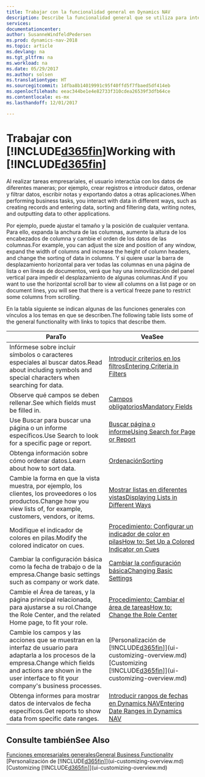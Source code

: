 ```yaml
---
title: Trabajar con la funcionalidad general en Dynamics NAV
description: Describe la funcionalidad general que se utiliza para interactuar con los datos en Dynamics NAV, como introducir valores, ordenar datos y cambiar de vista.
services: 
documentationcenter: 
author: SusanneWindfeldPedersen
ms.prod: dynamics-nav-2018
ms.topic: article
ms.devlang: na
ms.tgt_pltfrm: na
ms.workload: na
ms.date: 05/29/2017
ms.author: solsen
ms.translationtype: HT
ms.sourcegitcommit: 1dfba8b14019991c95f40ffd5f7fbaed5df414eb
ms.openlocfilehash: eeac344be1e4e82733f310cdea26539f3dfb64ce
ms.contentlocale: es-mx
ms.lasthandoff: 12/01/2017

---
```

# <a name="working-with-included365finincludesd365finlongmdmd"></a><span data-ttu-id="ce803-103">Trabajar con [!INCLUDE[d365fin](includes/d365fin_long_md.md)]</span><span class="sxs-lookup"><span data-stu-id="ce803-103">Working with [!INCLUDE[d365fin](includes/d365fin_long_md.md)]</span></span>
<span data-ttu-id="ce803-104">Al realizar tareas empresariales, el usuario interactúa con los datos de diferentes maneras; por ejemplo, crear registros e introducir datos, ordenar y filtrar datos, escribir notas y exportando datos a otras aplicaciones.</span><span class="sxs-lookup"><span data-stu-id="ce803-104">When performing business tasks, you interact with data in different ways, such as creating records and entering data, sorting and filtering data, writing notes, and outputting data to other applications.</span></span>

<span data-ttu-id="ce803-105">Por ejemplo, puede ajustar el tamaño y la posición de cualquier ventana. Para ello, expanda la anchura de las columnas, aumente la altura de los encabezados de columna y cambie el orden de los datos de las columnas.</span><span class="sxs-lookup"><span data-stu-id="ce803-105">For example, you can adjust the size and position of any window, expand the width of columns and increase the height of column headers, and change the sorting of data in columns.</span></span> <span data-ttu-id="ce803-106">Y si quiere usar la barra de desplazamiento horizontal para ver todas las columnas en una página de lista o en líneas de documentos, verá que hay una inmovilización del panel vertical para impedir el desplazamiento de algunas columnas.</span><span class="sxs-lookup"><span data-stu-id="ce803-106">And if you want to use the horizontal scroll bar to view all columns on a list page or on document lines, you will see that there is a vertical freeze pane to restrict some columns from scrolling.</span></span>

<span data-ttu-id="ce803-107">En la tabla siguiente se indican algunas de las funciones generales con vínculos a los temas en que se describen.</span><span class="sxs-lookup"><span data-stu-id="ce803-107">The following table lists some of the general functionality with links to topics that describe them.</span></span>

| <span data-ttu-id="ce803-108">Para</span><span class="sxs-lookup"><span data-stu-id="ce803-108">To</span></span> | <span data-ttu-id="ce803-109">Vea</span><span class="sxs-lookup"><span data-stu-id="ce803-109">See</span></span> |
| --- | --- |
| <span data-ttu-id="ce803-110">Infórmese sobre incluir símbolos o caracteres especiales al buscar datos.</span><span class="sxs-lookup"><span data-stu-id="ce803-110">Read about including symbols and special characters when searching for data.</span></span> |[<span data-ttu-id="ce803-111">Introducir criterios en los filtros</span><span class="sxs-lookup"><span data-stu-id="ce803-111">Entering Criteria in Filters</span></span>](ui-enter-criteria-filters.md) |
| <span data-ttu-id="ce803-112">Observe qué campos se deben rellenar.</span><span class="sxs-lookup"><span data-stu-id="ce803-112">See which fields must be filled in.</span></span> |[<span data-ttu-id="ce803-113">Campos obligatorios</span><span class="sxs-lookup"><span data-stu-id="ce803-113">Mandatory Fields</span></span>](ui-mandatory-fields.md) |
| <span data-ttu-id="ce803-114">Use Buscar para buscar una página o un informe específicos.</span><span class="sxs-lookup"><span data-stu-id="ce803-114">Use Search to look for a specific page or report.</span></span> |[<span data-ttu-id="ce803-115">Buscar página o informe</span><span class="sxs-lookup"><span data-stu-id="ce803-115">Using Search for Page or Report</span></span>](ui-search.md) |
| <span data-ttu-id="ce803-116">Obtenga información sobre cómo ordenar datos.</span><span class="sxs-lookup"><span data-stu-id="ce803-116">Learn about how to sort data.</span></span> |[<span data-ttu-id="ce803-117">Ordenación</span><span class="sxs-lookup"><span data-stu-id="ce803-117">Sorting</span></span>](ui-sorting.md) |
| <span data-ttu-id="ce803-118">Cambie la forma en que la vista muestra, por ejemplo, los clientes, los proveedores o los productos.</span><span class="sxs-lookup"><span data-stu-id="ce803-118">Change how you view lists of, for example, customers, vendors, or items.</span></span> |[<span data-ttu-id="ce803-119">Mostrar listas en diferentes vistas</span><span class="sxs-lookup"><span data-stu-id="ce803-119">Displaying Lists in Different Ways</span></span>](across-display-lists-different-views.md) |
| <span data-ttu-id="ce803-120">Modifique el indicador de colores en pilas.</span><span class="sxs-lookup"><span data-stu-id="ce803-120">Modify the colored indicator on cues.</span></span> |[<span data-ttu-id="ce803-121">Procedimiento: Configurar un indicador de color en pilas</span><span class="sxs-lookup"><span data-stu-id="ce803-121">How to: Set Up a Colored Indicator on Cues</span></span>](ui-how-setup-colored-indicator-cues.md) |
| <span data-ttu-id="ce803-122">Cambiar la configuración básica como la fecha de trabajo o de la empresa.</span><span class="sxs-lookup"><span data-stu-id="ce803-122">Change basic settings such as company or work date.</span></span> |[<span data-ttu-id="ce803-123">Cambiar la configuración básica</span><span class="sxs-lookup"><span data-stu-id="ce803-123">Changing Basic Settings</span></span>](ui-change-basic-settings.md) |
| <span data-ttu-id="ce803-124">Cambie el Área de tareas, y la página principal relacionada, para ajustarse a su rol.</span><span class="sxs-lookup"><span data-stu-id="ce803-124">Change the Role Center, and the related Home page, to fit your role.</span></span> |[<span data-ttu-id="ce803-125">Procedimiento: Cambiar el área de tareas</span><span class="sxs-lookup"><span data-stu-id="ce803-125">How to: Change the Role Center</span></span>](change-role.md) |
| <span data-ttu-id="ce803-126">Cambie los campos y las acciones que se muestran en la interfaz de usuario para adaptarla a los procesos de la empresa.</span><span class="sxs-lookup"><span data-stu-id="ce803-126">Change which fields and actions are shown in the user interface to fit your company's business processes.</span></span> |<span data-ttu-id="ce803-127">[Personalización de [!INCLUDE[d365fin](includes/d365fin_md.md)]](ui-customizing-overview.md)</span><span class="sxs-lookup"><span data-stu-id="ce803-127">[Customizing [!INCLUDE[d365fin](includes/d365fin_md.md)]](ui-customizing-overview.md)</span></span> |
| <span data-ttu-id="ce803-128">Obtenga informes para mostrar datos de intervalos de fecha específicos.</span><span class="sxs-lookup"><span data-stu-id="ce803-128">Get reports to show data from specific date ranges.</span></span> |[<span data-ttu-id="ce803-129">Introducir rangos de fechas en Dynamics NAV</span><span class="sxs-lookup"><span data-stu-id="ce803-129">Entering Date Ranges in Dynamics NAV</span></span>](ui-enter-date-ranges.md) |

## <a name="see-also"></a><span data-ttu-id="ce803-130">Consulte también</span><span class="sxs-lookup"><span data-stu-id="ce803-130">See Also</span></span>
[<span data-ttu-id="ce803-131">Funciones empresariales generales</span><span class="sxs-lookup"><span data-stu-id="ce803-131">General Business Functionality</span></span>](ui-across-business-areas.md)  
<span data-ttu-id="ce803-132">[Personalización de [!INCLUDE[d365fin](includes/d365fin_md.md)]](ui-customizing-overview.md)</span><span class="sxs-lookup"><span data-stu-id="ce803-132">[Customizing [!INCLUDE[d365fin](includes/d365fin_md.md)]](ui-customizing-overview.md)</span></span>  

## 

